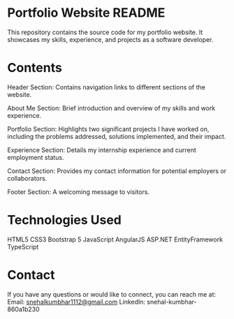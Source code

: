 # Portfolio Website README
This repository contains the source code for my portfolio website. It showcases my skills, experience, and projects as a software developer.

# Contents
Header Section: Contains navigation links to different sections of the website.

About Me Section: Brief introduction and overview of my skills and work experience.

Portfolio Section: Highlights two significant projects I have worked on, including the problems addressed, solutions implemented, and their impact.

Experience Section: Details my internship experience and current employment status.

Contact Section: Provides my contact information for potential employers or collaborators.

Footer Section: A welcoming message to visitors.

# Technologies Used
HTML5
CSS3
Bootstrap 5
JavaScript
AngularJS
ASP.NET
EntityFramework
TypeScript

# Contact
If you have any questions or would like to connect, you can reach me at:
Email: snehalkumbhar1112@gmail.com
LinkedIn: snehal-kumbhar-860a1b230

